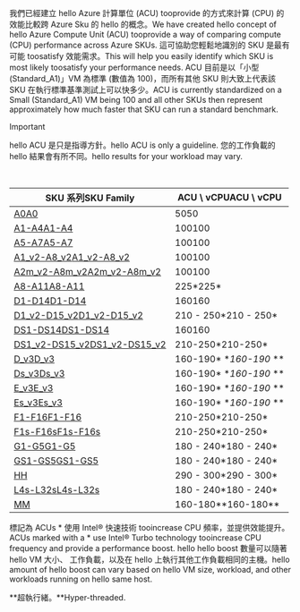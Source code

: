 



<span data-ttu-id="054c2-101">我們已經建立 hello Azure 計算單位 (ACU) tooprovide 的方式來計算 (CPU) 的效能比較跨 Azure Sku 的 hello 的概念。</span><span class="sxs-lookup"><span data-stu-id="054c2-101">We have created hello concept of hello Azure Compute Unit (ACU) tooprovide a way of comparing compute (CPU) performance across Azure SKUs.</span></span> <span data-ttu-id="054c2-102">這可協助您輕鬆地識別的 SKU 是最有可能 toosatisfy 效能需求。</span><span class="sxs-lookup"><span data-stu-id="054c2-102">This will help you easily identify which SKU is most likely toosatisfy your performance needs.</span></span>  <span data-ttu-id="054c2-103">ACU 目前是以「小型 (Standard_A1)」VM 為標準 (數值為 100)，而所有其他 SKU 則大致上代表該 SKU 在執行標準基準測試上可以快多少。</span><span class="sxs-lookup"><span data-stu-id="054c2-103">ACU is currently standardized on a Small (Standard_A1) VM being 100 and all other SKUs then represent approximately how much faster that SKU can run a standard benchmark.</span></span> 

> [!IMPORTANT]
> <span data-ttu-id="054c2-104">hello ACU 是只是指導方針。</span><span class="sxs-lookup"><span data-stu-id="054c2-104">hello ACU is only a guideline.</span></span>  <span data-ttu-id="054c2-105">您的工作負載的 hello 結果會有所不同。</span><span class="sxs-lookup"><span data-stu-id="054c2-105">hello results for your workload may vary.</span></span> 
> 
> 

<br>

| <span data-ttu-id="054c2-106">SKU 系列</span><span class="sxs-lookup"><span data-stu-id="054c2-106">SKU Family</span></span> | <span data-ttu-id="054c2-107">ACU \ vCPU</span><span class="sxs-lookup"><span data-stu-id="054c2-107">ACU \ vCPU</span></span> |
| --- | --- |
| [<span data-ttu-id="054c2-108">A0</span><span class="sxs-lookup"><span data-stu-id="054c2-108">A0</span></span>](../articles/virtual-machines/windows/sizes-general.md) |<span data-ttu-id="054c2-109">50</span><span class="sxs-lookup"><span data-stu-id="054c2-109">50</span></span> |
| [<span data-ttu-id="054c2-110">A1-A4</span><span class="sxs-lookup"><span data-stu-id="054c2-110">A1-A4</span></span>](../articles/virtual-machines/windows/sizes-general.md) |<span data-ttu-id="054c2-111">100</span><span class="sxs-lookup"><span data-stu-id="054c2-111">100</span></span> |
| [<span data-ttu-id="054c2-112">A5-A7</span><span class="sxs-lookup"><span data-stu-id="054c2-112">A5-A7</span></span>](../articles/virtual-machines/windows/sizes-general.md) |<span data-ttu-id="054c2-113">100</span><span class="sxs-lookup"><span data-stu-id="054c2-113">100</span></span> |
| [<span data-ttu-id="054c2-114">A1_v2-A8_v2</span><span class="sxs-lookup"><span data-stu-id="054c2-114">A1_v2-A8_v2</span></span>](../articles/virtual-machines/windows/sizes-general.md) |<span data-ttu-id="054c2-115">100</span><span class="sxs-lookup"><span data-stu-id="054c2-115">100</span></span> |
| [<span data-ttu-id="054c2-116">A2m_v2-A8m_v2</span><span class="sxs-lookup"><span data-stu-id="054c2-116">A2m_v2-A8m_v2</span></span>](../articles/virtual-machines/windows/sizes-general.md) |<span data-ttu-id="054c2-117">100</span><span class="sxs-lookup"><span data-stu-id="054c2-117">100</span></span> |
| [<span data-ttu-id="054c2-118">A8-A11</span><span class="sxs-lookup"><span data-stu-id="054c2-118">A8-A11</span></span>](../articles/virtual-machines/windows/sizes-hpc.md) |<span data-ttu-id="054c2-119">225*</span><span class="sxs-lookup"><span data-stu-id="054c2-119">225*</span></span> |
| [<span data-ttu-id="054c2-120">D1-D14</span><span class="sxs-lookup"><span data-stu-id="054c2-120">D1-D14</span></span>](../articles/virtual-machines/windows/sizes-general.md) |<span data-ttu-id="054c2-121">160</span><span class="sxs-lookup"><span data-stu-id="054c2-121">160</span></span> |
| [<span data-ttu-id="054c2-122">D1_v2-D15_v2</span><span class="sxs-lookup"><span data-stu-id="054c2-122">D1_v2-D15_v2</span></span>](../articles/virtual-machines/windows/sizes-general.md) |<span data-ttu-id="054c2-123">210 - 250*</span><span class="sxs-lookup"><span data-stu-id="054c2-123">210 - 250*</span></span> |
| [<span data-ttu-id="054c2-124">DS1-DS14</span><span class="sxs-lookup"><span data-stu-id="054c2-124">DS1-DS14</span></span>](../articles/virtual-machines/virtual-machines-windows-sizes-memory.md) |<span data-ttu-id="054c2-125">160</span><span class="sxs-lookup"><span data-stu-id="054c2-125">160</span></span> |
| [<span data-ttu-id="054c2-126">DS1_v2-DS15_v2</span><span class="sxs-lookup"><span data-stu-id="054c2-126">DS1_v2-DS15_v2</span></span>](../articles/virtual-machines/virtual-machines-windows-sizes-memory.md) |<span data-ttu-id="054c2-127">210-250*</span><span class="sxs-lookup"><span data-stu-id="054c2-127">210-250*</span></span> |
| [<span data-ttu-id="054c2-128">D_v3</span><span class="sxs-lookup"><span data-stu-id="054c2-128">D_v3</span></span>](../articles/virtual-machines/virtual-machines-windows-sizes-general.md) |<span data-ttu-id="054c2-129">160-190* **</span><span class="sxs-lookup"><span data-stu-id="054c2-129">160-190* **</span></span> |
| [<span data-ttu-id="054c2-130">Ds_v3</span><span class="sxs-lookup"><span data-stu-id="054c2-130">Ds_v3</span></span>](../articles/virtual-machines/virtual-machines-windows-sizes-general.md) |<span data-ttu-id="054c2-131">160-190* **</span><span class="sxs-lookup"><span data-stu-id="054c2-131">160-190* **</span></span> |
| [<span data-ttu-id="054c2-132">E_v3</span><span class="sxs-lookup"><span data-stu-id="054c2-132">E_v3</span></span>](../articles/virtual-machines/virtual-machines-windows-sizes-memory.md) |<span data-ttu-id="054c2-133">160-190* **</span><span class="sxs-lookup"><span data-stu-id="054c2-133">160-190* **</span></span> |
| [<span data-ttu-id="054c2-134">Es_v3</span><span class="sxs-lookup"><span data-stu-id="054c2-134">Es_v3</span></span>](../articles/virtual-machines/virtual-machines-windows-sizes-memory.md) |<span data-ttu-id="054c2-135">160-190* **</span><span class="sxs-lookup"><span data-stu-id="054c2-135">160-190* **</span></span> |
| [<span data-ttu-id="054c2-136">F1-F16</span><span class="sxs-lookup"><span data-stu-id="054c2-136">F1-F16</span></span>](../articles/virtual-machines/windows/sizes-compute.md) |<span data-ttu-id="054c2-137">210-250*</span><span class="sxs-lookup"><span data-stu-id="054c2-137">210-250*</span></span> |
| [<span data-ttu-id="054c2-138">F1s-F16s</span><span class="sxs-lookup"><span data-stu-id="054c2-138">F1s-F16s</span></span>](../articles/virtual-machines/windows/sizes-compute.md) |<span data-ttu-id="054c2-139">210-250*</span><span class="sxs-lookup"><span data-stu-id="054c2-139">210-250*</span></span> |
| [<span data-ttu-id="054c2-140">G1-G5</span><span class="sxs-lookup"><span data-stu-id="054c2-140">G1-G5</span></span>](../articles/virtual-machines/virtual-machines-windows-sizes-memory.md) |<span data-ttu-id="054c2-141">180 - 240*</span><span class="sxs-lookup"><span data-stu-id="054c2-141">180 - 240*</span></span> |
| [<span data-ttu-id="054c2-142">GS1-GS5</span><span class="sxs-lookup"><span data-stu-id="054c2-142">GS1-GS5</span></span>](../articles/virtual-machines/virtual-machines-windows-sizes-memory.md) |<span data-ttu-id="054c2-143">180 - 240*</span><span class="sxs-lookup"><span data-stu-id="054c2-143">180 - 240*</span></span> |
| [<span data-ttu-id="054c2-144">H</span><span class="sxs-lookup"><span data-stu-id="054c2-144">H</span></span>](../articles/virtual-machines/windows/sizes-hpc.md) |<span data-ttu-id="054c2-145">290 - 300*</span><span class="sxs-lookup"><span data-stu-id="054c2-145">290 - 300*</span></span> |
| [<span data-ttu-id="054c2-146">L4s-L32s</span><span class="sxs-lookup"><span data-stu-id="054c2-146">L4s-L32s</span></span>](../articles/virtual-machines/windows/sizes-storage.md) |<span data-ttu-id="054c2-147">180 - 240*</span><span class="sxs-lookup"><span data-stu-id="054c2-147">180 - 240*</span></span> |
| [<span data-ttu-id="054c2-148">M</span><span class="sxs-lookup"><span data-stu-id="054c2-148">M</span></span>](../articles/virtual-machines/virtual-machines-windows-sizes-memory.md) | <span data-ttu-id="054c2-149">160-180**</span><span class="sxs-lookup"><span data-stu-id="054c2-149">160-180**</span></span> |

<span data-ttu-id="054c2-150">標記為 ACUs * 使用 Intel® 快速技術 tooincrease CPU 頻率，並提供效能提升。</span><span class="sxs-lookup"><span data-stu-id="054c2-150">ACUs marked with a * use Intel® Turbo technology tooincrease CPU frequency and provide a performance boost.</span></span>  <span data-ttu-id="054c2-151">hello hello boost 數量可以隨著 hello VM 大小、 工作負載，以及在 hello 上執行其他工作負載相同的主機。</span><span class="sxs-lookup"><span data-stu-id="054c2-151">hello amount of hello boost can vary based on hello VM size, workload, and other workloads running on hello same host.</span></span>

<span data-ttu-id="054c2-152">**超執行緒。</span><span class="sxs-lookup"><span data-stu-id="054c2-152">**Hyper-threaded.</span></span> 
